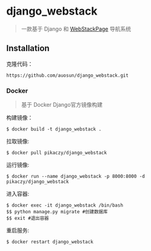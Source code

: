 # django_webstack

> 一款基于 Django 和 [WebStackPage](https://github.com/WebStackPage/WebStackPage.github.io) 导航系统

## Installation

克隆代码：  
```
https://github.com/auosun/django_webstack.git
```

### Docker 
> 基于 Docker Django官方镜像构建

构建镜像：
```
$ docker build -t django_webstack .
```

拉取镜像:
```
$ docker pull pikaczy/django_webstack
```

运行镜像:
```
$ docker run --name django_webstack -p 8000:8000 -d pikaczy/django_webstack
```

进入容器:
```
$ docker exec -it django_webstack /bin/bash
$$ python manage.py migrate #创建数据库
$$ exit #退出容器
```

重启服务:
```
$ docker restart django_webstack
```


